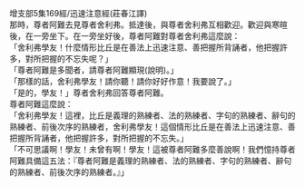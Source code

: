 增支部5集169經/迅速注意經(莊春江譯)  
那時，尊者阿難去見尊者舍利弗。抵達後，與尊者舍利弗互相歡迎。歡迎與寒暄後，在一旁坐下。在一旁坐好後，尊者阿難對尊者舍利弗這麼說：  
「舍利弗學友！什麼情形比丘是在善法上迅速注意、善把握所背誦者，他把握許多，對所把握的不忘失呢？」  
「尊者阿難是多聞者，請尊者阿難顯現(說明)。」  
「那樣的話，舍利弗學友！請你聽！請你好好作意！我要說了。」  
「是的，學友！」尊者舍利弗回答尊者阿難。  
尊者阿難這麼說：  
「舍利弗學友！這裡，比丘是義理的熟練者、法的熟練者、字句的熟練者、辭句的熟練者、前後次序的熟練者，舍利弗學友！這個情形比丘是在善法上迅速注意、善把握所背誦者，他把握許多，對所把握的不忘失。」  
「不可思議啊！學友！未曾有啊！學友！這被尊者阿難多麼善說啊！我們憶持尊者阿難具備這五法：『尊者阿難是義理的熟練者、法的熟練者、字句的熟練者、辭句的熟練者、前後次序的熟練者。』」  
  
  
